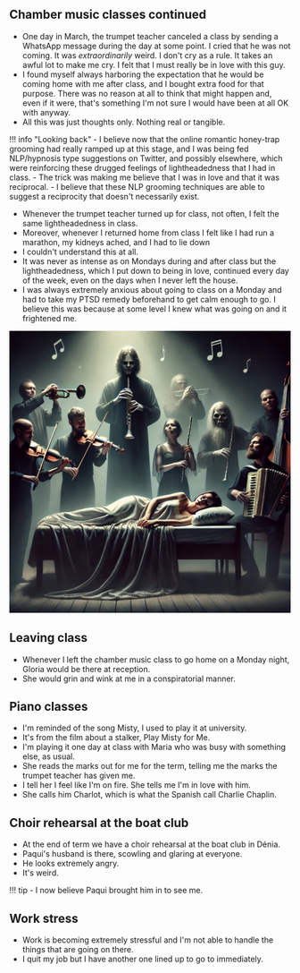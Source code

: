 ## Chamber music classes continued

- One day in March, the trumpet teacher canceled a class by sending a WhatsApp message during the day at some point. I cried that he was not coming. It was *extraordinarily* weird. I don't cry as a rule. It takes an awful lot to make me cry. I felt that I must really be in love with this guy.
- I found myself always harboring the expectation that he would be coming home with me after class, and I bought extra food for that purpose. There was no reason at all to think that might happen and, even if it were, that's something I'm not sure I would have been at all OK with anyway.
- All this was just thoughts only. Nothing real or tangible.

!!! info "Looking back"
    - I believe now that the online romantic honey-trap grooming had really ramped up at this stage, and I was being fed NLP/hypnosis type suggestions on Twitter, and possibly elsewhere, which were reinforcing these drugged feelings of lightheadedness that I had in class.
    - The trick was making me believe that I was in love and that it was reciprocal.
    - I believe that these NLP grooming techniques are able to suggest a reciprocity that doesn't necessarily exist.

- Whenever the trumpet teacher turned up for class, not often, I felt the same lightheadedness in class.
- Moreover, whenever I returned home from class I felt like I had run a marathon, my kidneys ached, and I had to lie down
- I couldn't understand this at all.
- It was never as intense as on Mondays during and after class but the lightheadedness, which I put down to being in love, continued every day of the week, even on the days when I never left the house.
- I was always extremely anxious about going to class on a Monday and had to take my PTSD remedy beforehand to get calm enough to go. I believe this was because at some level I knew what was going on and it frightened me.

![Sedating me and coming into my room](../../content/images/sedating/sedating-3.png)

## Leaving class

- Whenever I left the chamber music class to go home on a Monday night, Gloria would be there at reception.
- She would grin and wink at me in a conspiratorial manner.

## Piano classes

- I'm reminded of the song Misty, I used to play it at university.
- It's from the film about a stalker, Play Misty for Me.
- I'm playing it one day at class with Maria who was busy with something else, as usual.
- She reads the marks out for me for the term, telling me the marks the trumpet teacher has given me.
- I tell her I feel like I'm on fire. She tells me I'm in love with him.
- She calls him Charlot, which is what the Spanish call Charlie Chaplin.

## Choir rehearsal at the boat club

- At the end of term we have a choir rehearsal at the boat club in Dénia.
- Paqui's husband is there, scowling and glaring at everyone.
- He looks extremely angry.
- It's weird.

!!! tip
    - I now believe Paqui brought him in to see me.

## Work stress

- Work is becoming extremely stressful and I'm not able to handle the things that are going on there.
- I quit my job but I have another one lined up to go to immediately.
